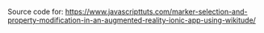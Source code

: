 Source code for: https://www.javascripttuts.com/marker-selection-and-property-modification-in-an-augmented-reality-ionic-app-using-wikitude/
